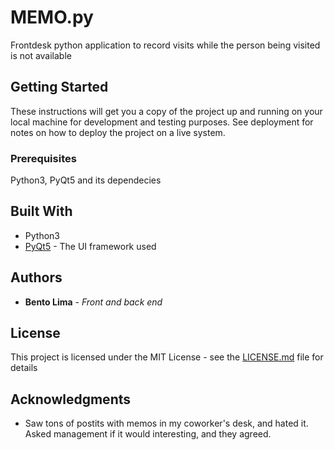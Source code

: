 # MEMO.py

Frontdesk python application to record visits while the person being visited is not available

## Getting Started

These instructions will get you a copy of the project up and running on your local machine for development and testing purposes. See deployment for notes on how to deploy the project on a live system.

### Prerequisites

Python3,  PyQt5 and its dependecies

## Built With
* Python3
* [PyQt5](https://www.riverbankcomputing.com/software/pyqt/intro) - The UI framework used

## Authors

* **Bento Lima** - *Front and back end* 

## License

This project is licensed under the MIT License - see the [LICENSE.md](LICENSE.md) file for details

## Acknowledgments

* Saw tons of postits with memos in my coworker's desk, and hated it. Asked management if it would interesting, and they agreed.
